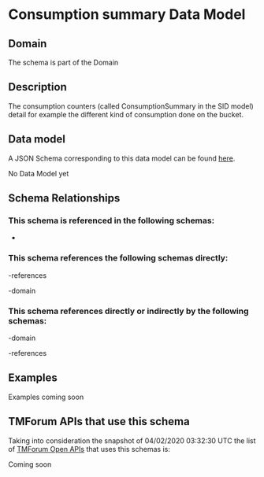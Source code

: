 # Consumption summary Data Model

## Domain

The  schema is part of the  Domain

## Description

The consumption counters (called ConsumptionSummary in the SID model) detail for example the different kind of consumption done on the bucket.

## Data model

A JSON Schema corresponding to this data model can be found
[here](https://github.com/tmforum-rand/schemas/blob/candidates/Product/ConsumptionSummary.schema.json).

No Data Model yet

## Schema Relationships

### This schema is referenced in the following schemas:

-

### This schema references the following schemas directly:

-references

-domain

### This schema references directly or indirectly by the following schemas:

-domain

-references



## Examples

Examples coming soon

## TMForum APIs that use this schema

Taking into consideration the snapshot of 04/02/2020 03:32:30 UTC the list of [TMForum Open APIs](https://www.tmforum.org/open-apis/) that uses this schemas is:

Coming soon